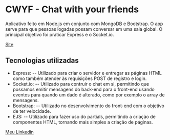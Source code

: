 # CWYF - Chat with your friends

Aplicativo feito em Node.js em conjunto com MongoDB e Bootstrap. O app serve para que pessoas logadas possam conversar em uma sala global.
O principal objetivo foi praticar Express e o Socket.io.

[Site](https://cwyf.herokuapp.com/)

## Tecnologias utilizadas

- Express:
  -- Utilizado para criar o servidor e entregar as páginas HTML como também atender às requisições POST de registro e login.
- Socket.io:
  -- Utilizado para contruir o chat em si, permitindo que possamos emitir mensagens do back-end para o front-end usando eventos para quando um dado é alterado, como por exemplo o array de mensagens.
- Bootstrap:
  -- Utilizado no desenvolvimento do front-end com o objetivo de ter velocidade.
- EJS:
  -- Utilizado para fazer uso do partials, permitindo a criação de componentes HTML, tornando mais simples a criação de páginas.

[Meu Linkedin](https://www.linkedin.com/in/kaio-matos-9532271a5)
